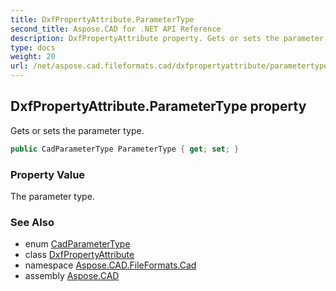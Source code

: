 ```yaml
---
title: DxfPropertyAttribute.ParameterType
second_title: Aspose.CAD for .NET API Reference
description: DxfPropertyAttribute property. Gets or sets the parameter type
type: docs
weight: 20
url: /net/aspose.cad.fileformats.cad/dxfpropertyattribute/parametertype/
---
```

## DxfPropertyAttribute.ParameterType property

Gets or sets the parameter type.

```csharp
public CadParameterType ParameterType { get; set; }
```

### Property Value

The parameter type.

### See Also

* enum [CadParameterType](../../../aspose.cad.fileformats.cad.cadconsts/cadparametertype/)
* class [DxfPropertyAttribute](../)
* namespace [Aspose.CAD.FileFormats.Cad](../../dxfpropertyattribute/)
* assembly [Aspose.CAD](../../../)



